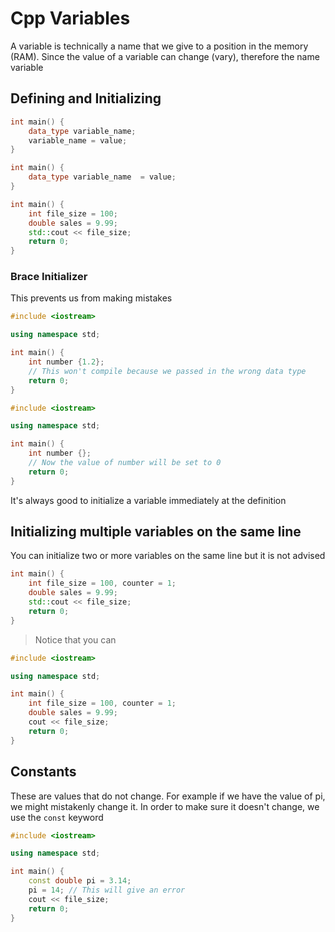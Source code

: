 # Cpp Variables

A variable is technically a name that we give to a position in the memory (RAM).
Since the value of a variable can change (vary), therefore the name variable

## Defining and Initializing

```cpp
int main() {
    data_type variable_name;
    variable_name = value;
}
```

```cpp
int main() {
    data_type variable_name  = value;
}
```

```cpp
int main() {
    int file_size = 100;
    double sales = 9.99;
    std::cout << file_size;
    return 0;
}
```

### Brace Initializer

This prevents us from making mistakes

```cpp
#include <iostream>

using namespace std;

int main() {
    int number {1.2};
    // This won't compile because we passed in the wrong data type
    return 0;
}
```

```cpp
#include <iostream>

using namespace std;

int main() {
    int number {};
    // Now the value of number will be set to 0
    return 0;
}
```

It's always good to initialize a variable immediately at the definition

## Initializing multiple variables on the same line

You can initialize two or more variables on the same line but it is not advised

```cpp
int main() {
    int file_size = 100, counter = 1;
    double sales = 9.99;
    std::cout << file_size;
    return 0;
}
```

> Notice that you can

```cpp
#include <iostream>

using namespace std;

int main() {
    int file_size = 100, counter = 1;
    double sales = 9.99;
    cout << file_size;
    return 0;
}
```

## Constants

These are values that do not change. For example if we have the value of pi, we
might mistakenly change it. In order to make sure it doesn't change, we use the
`const` keyword

```cpp
#include <iostream>

using namespace std;

int main() {
    const double pi = 3.14;
    pi = 14; // This will give an error
    cout << file_size;
    return 0;
}
```
